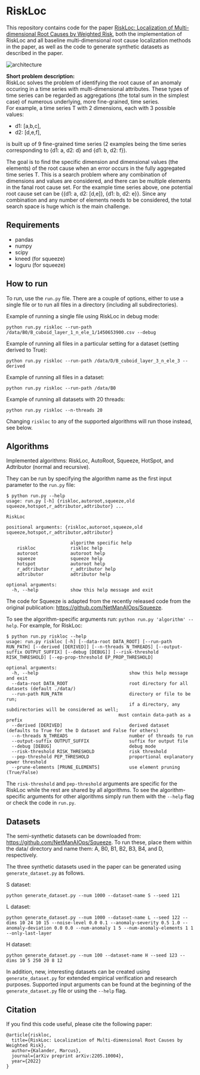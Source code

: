 # RiskLoc
This repository contains code for the paper [RiskLoc: Localization of Multi-dimensional Root Causes by Weighted Risk](https://arxiv.org/abs/2205.10004), both the implementation of RiskLoc and all baseline multi-dimensional root cause localization methods in the paper, as well as the code to generate synthetic datasets as described in the paper.

![architecture](https://user-images.githubusercontent.com/1130029/187874813-0e7f66e1-fe0e-4fcf-b55a-e347b4227a0d.png)


**Short problem description:**  
RiskLoc solves the problem of identifying the root cause of an anomaly occuring in a time series with multi-dimensional attributes. These types of time series can be regarded as aggregations (the total sum in the simplest case) of numerous underlying, more fine-grained, time series.   
For example, a time series T with 2 dimensions, each with 3 possible values: 
- d1: [a,b,c],
- d2: [d,e,f],

is built up of 9 fine-grained time series (2 examples being the time series corresponding to {d1: a, d2: d} and {d1: b, d2: f}). 

The goal is to find the specific dimension and dimensional values (the elements) of the root cause when an error occurs in the fully aggregated time series T. This is a search problem where any combination of dimensions and values are considered, and there can be multiple elements in the fanal root cause set. For the example time series above, one potential root cause set can be {{d1: a, d2: [d,e]}, {d1: b, d2: e}}. Since any combination and any number of elements needs to be considered, the total search space is huge which is the main challenge.

## Requirements
- pandas
- numpy
- scipy
- kneed (for squeeze)
- loguru (for squeeze)

## How to run

To run, use the `run.py` file. There are a couple of options, either to use a single file or to run all files in a directory (including all subdirectories).

Example of running a single file using RiskLoc in debug mode:
```
python run.py riskloc --run-path /data/B0/B_cuboid_layer_1_n_ele_1/1450653900.csv --debug
```

Example of running all files in a particular setting for a dataset (setting derived to True):
```
python run.py riskloc --run-path /data/D/B_cuboid_layer_3_n_ele_3 --derived
```

Example of running all files in a dataset:
```
python run.py riskloc --run-path /data/B0
```

Example of running all datasets with 20 threads:
```
python run.py riskloc --n-threads 20
```

Changing `riskloc` to any of the supported algorithms will run those instead, see below.

## Algorithms 
Implemented algorithms: RiskLoc, AutoRoot, Squeeze, HotSpot, and Adtributor (normal and recursive).

They can be run by specifying the algorithm name as the first input parameter to the `run.py` file:
```
$ python run.py --help
usage: run.py [-h] {riskloc,autoroot,squeeze,old squeeze,hotspot,r_adtributor,adtributor} ...

RiskLoc

positional arguments: {riskloc,autoroot,squeeze,old squeeze,hotspot,r_adtributor,adtributor}

                        algorithm specific help
    riskloc             riskloc help
    autoroot            autoroot help
    squeeze             squeeze help
    hotspot             autoroot help
    r_adtributor        r_adtributor help
    adtributor          adtributor help

optional arguments:
  -h, --help            show this help message and exit
```
The code for Squeeze is adapted from the recently released code from the original publication: https://github.com/NetManAIOps/Squeeze.

To see the algorithm-specific arguments run: `python run.py 'algorithm' --help`. For example, for RiskLoc: 
```
$ python run.py riskloc --help
usage: run.py riskloc [-h] [--data-root DATA_ROOT] [--run-path RUN_PATH] [--derived [DERIVED]] [--n-threads N_THREADS] [--output-suffix OUTPUT_SUFFIX] [--debug [DEBUG]] [--risk-threshold RISK_THRESHOLD] [--ep-prop-threshold EP_PROP_THRESHOLD]

optional arguments:
  -h, --help                                  show this help message and exit
  --data-root DATA_ROOT                       root directory for all datasets (default ./data/)
  --run-path RUN_PATH                         directory or file to be run; 
                                              if a directory, any subdirectories will be considered as well;
                                	      must contain data-path as a prefix
  --derived [DERIVED]                         derived dataset (defaults to True for the D dataset and False for others)
  --n-threads N_THREADS                       number of threads to run
  --output-suffix OUTPUT_SUFFIX               suffix for output file
  --debug [DEBUG]                             debug mode
  --risk-threshold RISK_THRESHOLD             risk threshold
  --pep-threshold PEP_THRESHOLD               proportional explanatory power threshold
  --prune-elements [PRUNE_ELEMENTS]           use element pruning (True/False)
```

The `risk-threshold` and `pep-threshold` arguments are specific for the RiskLoc while the rest are shared by all algorithms. To see the algorithm-specific arguments for other algorithms simply run them with the `--help` flag or check the code in `run.py`.

## Datasets
The semi-synthetic datasets can be downloaded from: https://github.com/NetManAIOps/Squeeze.
To run these, place them within the data/ directory and name them: A, B0, B1, B2, B3, B4, and D, respectively.

The three synthetic datasets used in the paper can be generated using `generate_dataset.py` as follows.

S dataset:
```
python generate_dataset.py --num 1000 --dataset-name S --seed 121
```
L dataset:
```
python generate_dataset.py --num 1000 --dataset-name L --seed 122 --dims 10 24 10 15 --noise-level 0.0 0.1 --anomaly-severity 0.5 1.0 --anomaly-deviation 0.0 0.0 --num-anomaly 1 5 --num-anomaly-elements 1 1 --only-last-layer
```
H dataset:
```
python generate_dataset.py --num 100 --dataset-name H --seed 123 --dims 10 5 250 20 8 12
```

In addition, new, interesting datasets can be created using `generate_dataset.py` for extended empirical verification and research purposes. Supported input arguments can be found at the beginning of the `generate_dataset.py` file or using the `--help` flag. 

## Citation
If you find this code useful, please cite the following paper:

```
@article{riskloc,
  title={RiskLoc: Localization of Multi-dimensional Root Causes by Weighted Risk},
  author={Kalander, Marcus},
  journal={arXiv preprint arXiv:2205.10004},
  year={2022}
}
```

